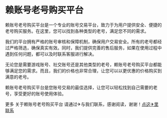# 赖账号老号购买平台

赖账号老号购买平台是一个专业的账号交易平台，致力于为用户提供安全、便捷的老号购买服务。在这里，您可以找到各种类型的老号，满足您不同的需求。

我们的平台拥有严格的账号审核和保障机制，确保用户交易安全。所有的老号都经过严格筛选，确保真实有效。同时，我们提供完善的售后服务，如果在使用过程中遇到任何问题，都可以及时联系客服进行解决。

无论您是需要游戏账号、社交账号还是其他类型的老号，赖账号老号购买平台都能够满足您的需求。而且，我们的价格也非常合理，让您可以以更优惠的价格购买到满意的老号。

赖账号老号购买平台是您账号交易的最佳选择，让您可以轻松找到自己需要的老号，享受更好的账号使用体验。

更多 关于赖账号老号购买平台 请通过✈与我们联系，感谢阅读，谢谢！[点这✈里联系](https://add.k02.cc)